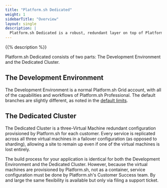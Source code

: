 ```yaml
---
title: "Platform.sh Dedicated"
weight: 1
sidebarTitle: "Overview"
layout: single
description: |
  Platform.sh Dedicated is a robust, redundant layer on top of Platform.sh Professional. It is well-suited for those who like the Platform.sh development experience but need more resources and redundancy for their production environment. It is available only with an Enterprise contract.
---
```


{{% description %}}

Platform.sh Dedicated consists of two parts: The Development Environment and the Dedicated Cluster.

## The Development Environment

The Development Environment is a normal Platform.sh Grid account,
with all of the capabilities and workflows of Platform.sh Professional.
The default branches are slightly different, as noted in the [default limits](/dedicated/architecture/development.md#default-limits).

## The Dedicated Cluster

The Dedicated Cluster is a three-Virtual Machine redundant configuration provisioned by Platform.sh for each customer.
Every service is replicated across all three virtual machines in a failover configuration (as opposed to sharding),
allowing a site to remain up even if one of the virtual machines is lost entirely.

The build process for your application is identical for both the Development Environment and the Dedicated Cluster.
However, because the virtual machines are provisioned by Platform.sh, not as a container,
service configuration must be done by Platform.sh's Customer Success team.
By and large the same flexibility is available but only via filing a support ticket.
